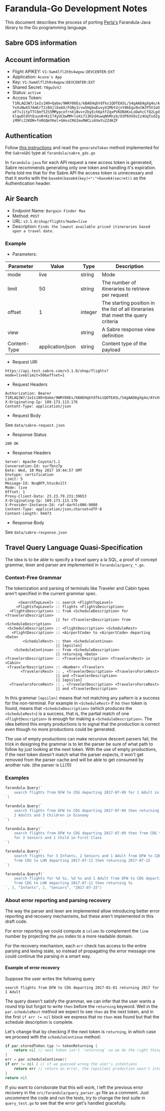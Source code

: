 # Farandula-Go Development Notes

This document describes the process of porting
[Perla's](https://github.com/perlaruizaviles) Farandula-Java library to
the Go programming language.

## Sabre GDS information

## Account information

- Flight APIKEY: `V1:5wm4lfl2h9s4wgxw:DEVCENTER:EXT`
- Application: `Acuna's App`
- Key: `V1:5wm4lfl2h9s4wgxw:DEVCENTER:EXT`
- Shared Secret: `Y8gw3vVJ`
- Status: `active`
- Access Token: `T1RLAQJW7/1eIs1N9+Qabe/9WRY08Es/kBAEHqbYdfks1QOTEA5L/S4gAADAgXg4o/AYxXvNwX57AmErT2z8UjlEeAX/FGNy3/vw5HgbwEuvyX1MbtUjnY86Egu9utWJP5V1oOoF7vJitpTTC6mf5ZS5MMypcofrnXiBvv+ZbyEch6ptFZqxPVKONXKxLoDwhcCf82LgdklqwOlOVtEuun0+KzI74yUCbwMM+loXs713H2d4uwqNhMnzb/O3P6XVOzIz4UqTxd2giM9FcJ2KDN+fnRGQmYKel+GHxsCR6ImuRWCLs6VwYu2Z4KZF`

## Authentication

Follow [this instructions](https://developer.sabre.com/docs/rest_basics/authentication) and read the `generateToken` method implemented for the `SabreGDS` type
at `farandula/sabre_gds.go`

In `farandula-java` for each API request a new access token is generated,
Sabre recommends generating only one token and handling it's expiration.
Perla told me that for the Sabre API the access token is unnecessary and
that it works with the `base64(base64(key)+":"+base64(secret))` as the
Authentication header.

## Air Search

- Endpoint Name: `Bargain Finder Max`
- Method: `POST`
- URL: `v3.1.0/shop/flights?mode=live`
- Description: `Finds the lowest available priced itineraries based upon a travel date.`

### Example

- Parameters:

| Parameter    | Value            | Type    | Description                                                                       |
| ------------ | ---------------- | ------- | --------------------------------------------------------------------------------- |
| mode         | live             | string  | Mode                                                                              |
| limit        | 50               | string  | The number of itineraries to retrieve per request                                 |
| offset       | 1                | integer | The starting position in the list of all itineraries that meet the query criteria |
| view         |                  | string  | A Sabre response view definition                                                  |
| Content-Type | application/json | string  | Content type of the payload                                                       |

- Request URI

`https://api.test.sabre.com/v3.1.0/shop/flights?mode=live&limit=50&offset=1`

- Request Headers

```
Authorization: Bearer T1RLAQJW7/1eIs1N9+Qabe/9WRY08Es/kBAEHqbYdfks1QOTEA5L/S4gAADAgXg4o/AYxXvNwX57AmErT2z8UjlEeAX/FGNy3/vw5HgbwEuvyX1MbtUjnY86Egu9utWJP5V1oOoF7vJitpTTC6mf5ZS5MMypcofrnXiBvv+ZbyEch6ptFZqxPVKONXKxLoDwhcCf82LgdklqwOlOVtEuun0+KzI74yUCbwMM+loXs713H2d4uwqNhMnzb/O3P6XVOzIz4UqTxd2giM9FcJ2KDN+fnRGQmYKel+GHxsCR6ImuRWCLs6VwYu2Z4KZF
X-Originating-Ip: 189.173.113.176
Content-Type: application/json
```

- Request Body

See `data/sabre-request.json`

- Response Status

`200 OK`

- Response Headers

```
Server: Apache-Coyote/1.1
Conversation-Id: sur7bnz7p
Date: Wed, 10 May 2017 19:44:57 GMT
Envtype: certification
Limit: 5
Message-Id: NvqBFP,htuc8v1lt
Mode: live
Offset: 1
Proxy-Client-Data: 23.23.79.231:39653
X-Originating-Ip: 189.173.113.176
X-Provider-Instance-Id: raf-darhlc006-9080
Content-Type: application/json;charset=UTF-8
Content-Length: 94473
```

- Response Body

See `data/sabre-response.json`

## Travel Query Language Quasi-Specification

The idea is to be able to specify a travel query a la SQL, a proof of
concept grammar, lexer and parser are implemented in `farandula/query_*.go`.

### Context-Free Grammar

The tokenization and parsing of terminals like Traveler and Cabin types
aren't specified in the current grammar spec.

```
      <SearchTopLevel> :: search <FlightTopLevel>
     <FlightsTopLevel> :: flights <FlightsDescription>
  <FlightsDescription> :: from <ScheduleDescription> for <TravelersDescription>
                       || for <TravelersDescription> from <ScheduleDescription>
 <ScheduleDescription> :: <FlightDescription> <ScheduleRest>
   <FlightDescription> :: <AirportCode> to <AirportCode> departing <Date>
        <ScheduleRest> :: then <ScheduleContinue>
                       || [epsilon]
    <ScheduleContinue> :: from <ScheduleDescription>
                       || returning <Date>
<TravelersDescription> :: <TravelerDescription> <TravelersRest> in <Cabin>
 <TravelerDescription> :: <Number> <Traveler>
       <TravelersRest> :: , <TravelerDescription> <TravelersForceRest>
                       || and <TravelerDescription>
                       || [epsilon]
  <TravelersForceRest> :: , <TravelerDescription> <TravelersForceRest>
                       || and <TravelerDescription>
```

In this grammar `[epsilon]` means that not matching any pattern is a
success for the non-terminal. For example in `<ScheduleRest>` if no
`then` token is found, means that `<ScheduleDescription>` (which produces
the `<ScheduleRest>`) is a success, that is, the partial match of one
`<FlightDescription>` is enough for making a `<ScheduleDescription>`.
The idea behind this empty productions is to signal that the production
is correct even though no more productions could be generated.

The use of empty productions can make recursive descent parsers fail, the
trick in designing the grammar is to let the parser be sure of what path
to follow by just looking at the next token. With the use of empty
productions, if the next token doesn't match what the parser expects, it
won't get removed from the parser cache and will be able to get consumed
by another rule. (the parser is LL(1))

### Examples

```go
farandula.Query(`
    search flights from DFW to CDG departing 2017-07-09 for 1 Adult in Economy
`)
```

```go
farandula.Query(`
    search flights from DFW to CDG departing 2017-07-09 then returning 2017-07-11 for
    2 Adults and 3 Children in Economy
`)
```

```go
farandula.Query(`
    search flights from DFW to CDG departing 2017-07-09 then from CDG to LHR departing 2017-07-11
    for 3 Seniors and 1 Child in First Class
`)
```

```go
farandula.Query(`
    search flights for 3 Infants, 2 Seniors and 1 Adult from DFW to CDG departing 2017-07-09 then
    from CDG to LHR departing 2017-07-11 then returning 2017-07-15
`)
```

```go
farandula.Queryf(`
    search flights for %d %s, %d %s and 1 Adult from DFW to CDG departing 2017-07-09 then
    from CDG to LHR departing 2017-07-11 then returning %s
`, 3, "Infants", 2, "Seniors", "2017-07-15")
```

### About error reporting and parsing recovery

The way the parser and lexer are implemented allow introducing
better error reporting and recovery mechanisms, but these aren't
implemented in this draft code.

For error reporting we could compute a `column` to complement
the `line` number by projecting the `pos` index to a more readable
domain.

For the recovery mechanism, each `err` check has access to the
entire parsing and lexing state, so instead of propagating the
error message one could continue the parsing in a smart way.

#### Example of error recovery

Suppose the user writes the following query

`search flights from DFW to CDG departing 2017-01-01 returning 2017 for 1 Adult`

The query doesn't satisfy the grammar, we can infer that the user wants
a round trip but forgot to write `then` before the `returning` keyword.
Well in the `par.scheduleRest` method we expect to see `then` as the next
token, and in the first `if err != nil` block we express that no `then`
was found but that the schedule description is complete.

Let's change that by checking if the next token is `returning`, in which
case we proceed with the `scheduleContinue` method:

```go
if par.storedToken.typ != tokenReturning {
    return nil // next token isn't `returning` so we do the right thing with the [epsilon]
}
err = par.scheduleContinue()
if err != nil { // if we guessed wrong the user's intentions
    return err // return an error, the [epsilon] production wasn't intended by the user query
}
return nil
```

If you want to corroborate that this will work, I left the previous
error recovery in the `src/farandula/query_parser.go` file as a comment.
Just uncomment the code and run the tests, try to change the test
suite in `query_test.go` to see that the error get's handled gracefully.